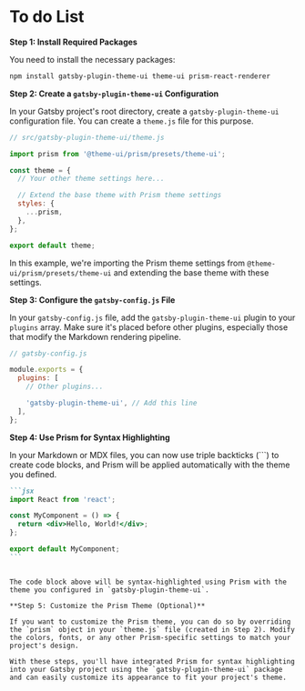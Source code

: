 # To do List

**Step 1: Install Required Packages**

You need to install the necessary packages:

```bash
npm install gatsby-plugin-theme-ui theme-ui prism-react-renderer
```

**Step 2: Create a `gatsby-plugin-theme-ui` Configuration**

In your Gatsby project's root directory, create a `gatsby-plugin-theme-ui` configuration file. You can create a `theme.js` file for this purpose.

```javascript
// src/gatsby-plugin-theme-ui/theme.js

import prism from '@theme-ui/prism/presets/theme-ui';

const theme = {
  // Your other theme settings here...

  // Extend the base theme with Prism theme settings
  styles: {
    ...prism,
  },
};

export default theme;
```

In this example, we're importing the Prism theme settings from `@theme-ui/prism/presets/theme-ui` and extending the base theme with these settings.

**Step 3: Configure the `gatsby-config.js` File**

In your `gatsby-config.js` file, add the `gatsby-plugin-theme-ui` plugin to your `plugins` array. Make sure it's placed before other plugins, especially those that modify the Markdown rendering pipeline.

```javascript
// gatsby-config.js

module.exports = {
  plugins: [
    // Other plugins...

    'gatsby-plugin-theme-ui', // Add this line
  ],
};
```

**Step 4: Use Prism for Syntax Highlighting**

In your Markdown or MDX files, you can now use triple backticks (```) to create code blocks, and Prism will be applied automatically with the theme you defined.

````markdown
```jsx
import React from 'react';

const MyComponent = () => {
  return <div>Hello, World!</div>;
};

export default MyComponent;
```
````

```

The code block above will be syntax-highlighted using Prism with the theme you configured in `gatsby-plugin-theme-ui`.

**Step 5: Customize the Prism Theme (Optional)**

If you want to customize the Prism theme, you can do so by overriding the `prism` object in your `theme.js` file (created in Step 2). Modify the colors, fonts, or any other Prism-specific settings to match your project's design.

With these steps, you'll have integrated Prism for syntax highlighting into your Gatsby project using the `gatsby-plugin-theme-ui` package and can easily customize its appearance to fit your project's theme.
```
